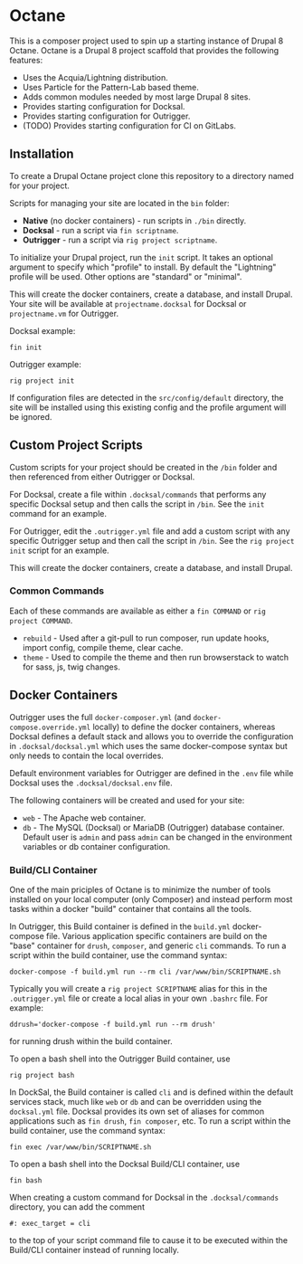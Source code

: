 # Octane
This is a composer project used to spin up a starting instance of Drupal 8 Octane.
Octane is a Drupal 8 project scaffold that provides the following features:
* Uses the Acquia/Lightning distribution.
* Uses Particle for the Pattern-Lab based theme.
* Adds common modules needed by most large Drupal 8 sites.
* Provides starting configuration for Docksal.
* Provides starting configuration for Outrigger.
* (TODO) Provides starting configuration for CI on GitLabs.

## Installation
To create a Drupal Octane project clone this repository to a directory
named for your project.

Scripts for managing your site are located in the ``bin`` folder:
* **Native** (no docker containers) - run scripts in ``./bin`` directly.
* **Docksal** - run a script via ``fin scriptname``.
* **Outrigger** - run a script via ``rig project scriptname``.

To initialize your Drupal project, run the ``init`` script. 
It takes an optional argument to specify which "profile" to install.
By default the "Lightning" profile will be used. Other options are
"standard" or "minimal".

This will create the docker containers, create a database, and install Drupal.
Your site will be available at ``projectname.docksal`` for Docksal or
``projectname.vm`` for Outrigger.

Docksal example:
```
fin init
```
Outrigger example:
```
rig project init

```

If configuration files are detected in the ``src/config/default`` directory,
the site will be installed using this existing config and the profile argument
will be ignored.

## Custom Project Scripts
Custom scripts for your project should be created in the ``/bin`` folder and
then referenced from either Outrigger or Docksal.

For Docksal, create a file within ``.docksal/commands`` that performs any
specific Docksal setup and then calls the script in ``/bin``.  See the ``init``
command for an example.

For Outrigger, edit the ``.outrigger.yml`` file and add a custom script with any
specific Outrigger setup and then call the script in ``/bin``. See the
``rig project init`` script for an example.

This will create the docker containers, create a database, and install Drupal.

### Common Commands

Each of these commands are available as either a ``fin COMMAND`` or 
``rig project COMMAND``.

* ``rebuild`` - Used after a git-pull to run composer, run update hooks, import config, compile theme, clear cache.
* ``theme`` - Used to compile the theme and then run browserstack to watch for sass, js, twig changes.

## Docker Containers
Outrigger uses the full ``docker-composer.yml`` (and ``docker-compose.override.yml`` locally)
to define the docker containers, whereas Docksal defines a default stack and
allows you to override the configuration in ``.docksal/docksal.yml`` which uses
the same docker-compose syntax but only needs to contain the local overrides.

Default environment variables for Outrigger are defined in the ``.env`` file
while Docksal uses the ``.docksal/docksal.env`` file.

The following containers will be created and used for your site:

* ``web`` - The Apache web container.
* ``db`` - The MySQL (Docksal) or MariaDB (Outrigger) database container.
Default user is ``admin`` and pass ``admin`` can be changed in the environment
variables or db container configuration.

### Build/CLI Container
One of the main priciples of Octane is to minimize the number of tools installed
on your local computer (only Composer) and instead perform most tasks within a 
docker "build" container that contains all the tools.

In Outrigger, this Build container is defined in the ``build.yml`` docker-compose
file. Various application specific containers are build on the "base" container
for ``drush``, ``composer``, and generic ``cli`` commands. To run a script
within the build container, use the command syntax:
```$xslt
docker-compose -f build.yml run --rm cli /var/www/bin/SCRIPTNAME.sh
```
Typically you will create a ``rig project SCRIPTNAME`` alias for this in the 
``.outrigger.yml`` file or create a local alias in your own ``.bashrc`` file.
For example:
```$xslt
ddrush='docker-compose -f build.yml run --rm drush'
```
for running drush within the build container.

To open a bash shell into the Outrigger Build container, use
```$xslt
rig project bash
```

In DockSal, the Build container is called ``cli`` and is defined within the
default services stack, much like ``web`` or ``db`` and can be overridden
using the ``docksal.yml`` file.  Docksal provides its own set of aliases for
common applications such as ``fin drush``, ``fin composer``, etc.  To
run a script within the build container, use the command syntax:
```$xslt
fin exec /var/www/bin/SCRIPTNAME.sh
```

To open a bash shell into the Docksal Build/CLI container, use
```$xslt
fin bash
```

When creating a custom command for Docksal in the ``.docksal/commands``
directory, you can add the comment
```$xslt
#: exec_target = cli
```
to the top of your script command file to cause it to be executed within the
Build/CLI container instead of running locally.
